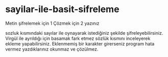 # sayilar-ile-basit-sifreleme

Metin şifrelemek için 1 Çözmek için 2 yazınız

sozluk kısmındaki sayılar ile oynayarak istediğiniz şekilde şifreleyebilirsiniz. 
Virgül ile ayrıldığı için basamak fark etmez sözlük kısmını inceleyerek ekleme yapabilirsiniz. 
Eklenmemiş bir karakter girerseniz program hata vermez yazdıklarınız okunmaz ve çözülmez.
